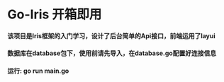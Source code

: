# Go-Iris 开箱即用

#### 该项目是Iris框架的入门学习，设计了后台简单的Api接口，前端运用了layui

#### 数据库在database包下，使用前请先导入，在database.go配置好连接信息

#### 运行: go run main.go